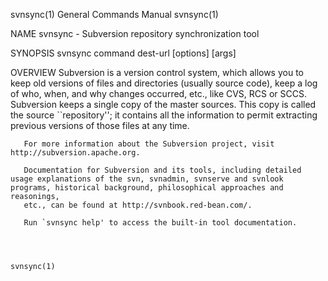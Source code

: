 svnsync(1)                                                                                 General Commands Manual                                                                                 svnsync(1)



NAME
       svnsync - Subversion repository synchronization tool

SYNOPSIS
       svnsync command dest-url [options] [args]

OVERVIEW
       Subversion  is  a version control system, which allows you to keep old versions of files and directories (usually source code), keep a log of who, when, and why changes occurred, etc., like CVS, RCS
       or SCCS.  Subversion keeps a single copy of the master sources.  This copy is called the source ``repository''; it contains all the information to permit extracting previous versions of those  files
       at any time.

       For more information about the Subversion project, visit http://subversion.apache.org.

       Documentation for Subversion and its tools, including detailed usage explanations of the svn, svnadmin, svnserve and svnlook programs, historical background, philosophical approaches and reasonings,
       etc., can be found at http://svnbook.red-bean.com/.

       Run `svnsync help' to access the built-in tool documentation.



                                                                                                                                                                                                   svnsync(1)
